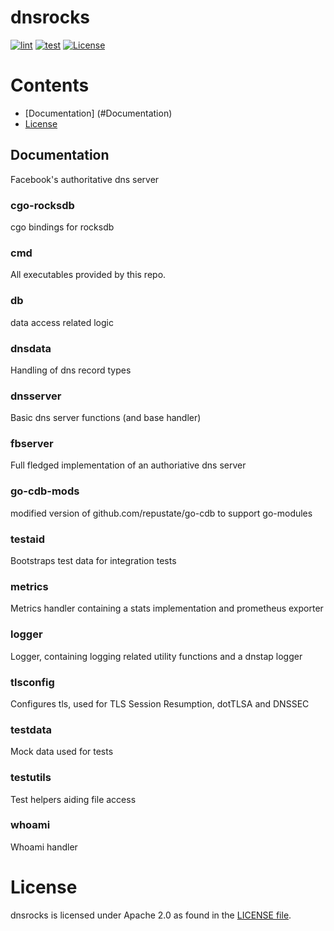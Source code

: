 # dnsrocks

[![lint](https://github.com/facebookincubator/dns/actions/workflows/lint.yml/badge.svg)](https://github.com/facebookincubator/dns/actions/workflows/lint.yml)
[![test](https://github.com/facebookincubator/dns/actions/workflows/test.yml/badge.svg)](https://github.com/facebookincubator/dns/actions/workflows/test.yml)
[![License](https://img.shields.io/badge/License-Apache_2.0-blue.svg)](https://opensource.org/licenses/Apache-2.0)

# Contents


- [Documentation] (#Documentation)
- [License](#License)

## Documentation

Facebook's authoritative dns server

### cgo-rocksdb
cgo bindings for rocksdb

### cmd
All executables provided by this repo.

### db
data access related logic
### dnsdata
Handling of dns record types
### dnsserver
Basic dns server functions (and base handler)
### fbserver
Full fledged implementation of an authoriative dns server
### go-cdb-mods
modified version of github.com/repustate/go-cdb to support go-modules
### testaid
Bootstraps test data for integration tests
### metrics
Metrics handler containing a stats implementation and prometheus exporter
### logger
Logger, containing logging related utility functions and a dnstap logger
### tlsconfig
Configures tls, used for TLS Session Resumption, dotTLSA and DNSSEC
### testdata
Mock data used for tests
### testutils
Test helpers aiding file access
### whoami
Whoami handler


# License
dnsrocks is licensed under Apache 2.0 as found in the [LICENSE file](LICENSE).
